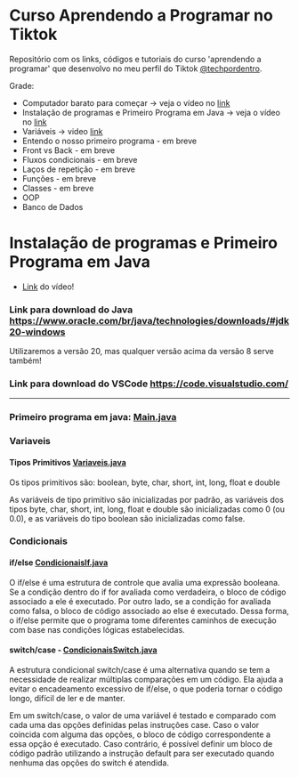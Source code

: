 # Curso Aprendendo a Programar no Tiktok

Repositório com os links, códigos e tutoriais do curso 'aprendendo a programar' que desenvolvo no meu perfil do Tiktok [@techpordentro](https://www.tiktok.com/@techpordentro).

Grade:

- Computador barato para começar -> veja o vídeo no [link](https://www.tiktok.com/@techpordentro/video/7261449473790954757)
- Instalação de programas e Primeiro Programa em Java -> veja o vídeo no [link](https://www.tiktok.com/@techpordentro/video/7261687864776346885)
- Variáveis -> video [link](https://www.tiktok.com/@techpordentro/video/7263096700573633797)
- Entendo o nosso primeiro programa - em breve
- Front vs Back - em breve
- Fluxos condicionais - em breve
- Laços de repetição - em breve
- Funções - em breve
- Classes - em breve
- OOP
- Banco de Dados

# Instalação de programas e Primeiro Programa em Java

- [Link](https://www.tiktok.com/@techpordentro/video/7261687864776346885) do vídeo!

### Link para download do Java https://www.oracle.com/br/java/technologies/downloads/#jdk20-windows

Utilizaremos a versão 20, mas qualquer versão acima da versão 8 serve também!

### Link para download do VSCode https://code.visualstudio.com/

<hr>

### Primeiro programa em java: [Main.java](https://github.com/techpordentro/aprendendo-java/blob/main/Main.java)

### Variaveis

#### Tipos Primitivos [Variaveis.java](https://github.com/techpordentro/aprendendo-java/blob/main/Variaveis.java)

Os tipos primitivos são: boolean, byte, char, short, int, long, float e double

As variáveis de tipo primitivo são inicializadas por padrão, as variáveis dos tipos byte, char, short, int, long, float e double são inicializadas como 0 (ou 0.0), e as variáveis do tipo boolean são inicializadas como false.

### Condicionais

#### if/else [CondicionaisIf.java](https://github.com/techpordentro/aprendendo-java/blob/main/CondicionaisIf.java)

O if/else é uma estrutura de controle que avalia uma expressão booleana. Se a condição dentro do if for avaliada como verdadeira, o bloco de código associado a ele é executado. Por outro lado, se a condição for avaliada como falsa, o bloco de código associado ao else é executado. Dessa forma, o if/else permite que o programa tome diferentes caminhos de execução com base nas condições lógicas estabelecidas.

#### switch/case - [CondicionaisSwitch.java](https://github.com/techpordentro/aprendendo-java/blob/main/CondicionaisSwitch.java)

A estrutura condicional switch/case é uma alternativa quando se tem a necessidade de realizar múltiplas comparações em um código. Ela ajuda a evitar o encadeamento excessivo de if/else, o que poderia tornar o código longo, difícil de ler e de manter.

Em um switch/case, o valor de uma variável é testado e comparado com cada uma das opções definidas pelas instruções case. Caso o valor coincida com alguma das opções, o bloco de código correspondente a essa opção é executado. Caso contrário, é possível definir um bloco de código padrão utilizando a instrução default para ser executado quando nenhuma das opções do switch é atendida.
